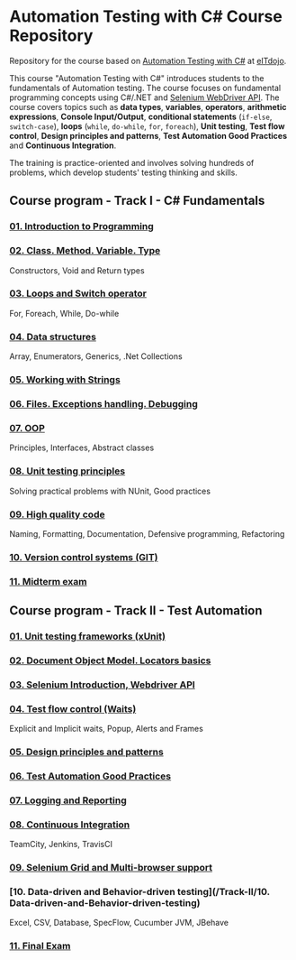 # Automation Testing with C# Course Repository

Repository for the course based on [Automation Testing with C#](http://e-dojo.it/pages/en/autot-csharp-en.html) at [eITdojo](http://e-dojo.it/pages/en/index-en.html).

This course "Automation Testing with C#" introduces students to the fundamentals of Automation testing. The course focuses on fundamental programming concepts using C#/.NET and [Selenium WebDriver API](http://www.seleniumhq.org/docs/03_webdriver.jsp). The course covers topics such as **data types**, **variables**, **operators**, **arithmetic expressions**, **Console Input/Output**, **conditional statements** (`if-else`, `switch-case`), **loops** (`while`, `do-while`, `for`, `foreach`), **Unit testing**, **Test flow control**, **Design principles and patterns**, **Test Automation Good Practices** and **Continuous Integration**.

The training is practice-oriented and involves solving hundreds of problems, which develop students' testing thinking and skills.

## Course program - Track I - C# Fundamentals

### [01. Introduction to Programming](/Track-I/01.Introduction-to-Programming)

### [02. Class. Method. Variable. Type](/Track-I/02.Class.Method.Variable.Type)

Constructors, Void and Return types

### [03. Loops and Switch operator](/Track-I/03.Loops-and-Switch-operator)

For, Foreach, While, Do-while

### [04. Data structures](/Track-I/04.Data-structures)
Array, Enumerators, Generics, .Net Collections  

### [05. Working with Strings](/Track-I/05.Strings)

### [06. Files. Exceptions handling. Debugging](/Track-I/06.Files.Exceptions-handling.Debugging)

### [07. OOP](/Track-I/07.OOP)
Principles, Interfaces, Abstract classes

### [08. Unit testing principles](/Track-I/08.Unit-testing-principles)
Solving practical problems with NUnit, Good practices

### [09. High quality code](/Track-I/09.High-quality-code)
Naming, Formatting, Documentation, Defensive programming, Refactoring

### [10. Version control systems (GIT) ](/Track-I/10.Version-control-systems-GIT)

### [11. Midterm exam](/Track-I/11.Midterm-exam)

## Course program - Track II - Test Automation

### [01. Unit testing frameworks (xUnit)](/Track-II/01.Unit-testing-frameworks-xUnit)

### [02. Document Object Model. Locators basics](/Track-II/02.DocumentObjectModel.Locators-basics)

### [03. Selenium Introduction, Webdriver API](/Track-II/03.Selenium-Introduction-WebdriverAPI)

### [04. Test flow control (Waits)](/Track-II/04.Test-flow-control-Waits)
Explicit and Implicit waits, Popup, Alerts and Frames

### [05. Design principles and patterns](/Track-II/05.Design-principles-and-patterns)

### [06. Test Automation Good Practices](/Track-II/06.Test-Automation-Good-Practices)

### [07. Logging and Reporting](/Track-II/07.Logging-and-Reporting)

### [08. Continuous Integration](/Track-II/08.Continuous-Integration)
TeamCity, Jenkins, TravisCI

### [09. Selenium Grid and Multi-browser support](/Track-II/09.Selenium-Grid-and-Multi-browser-support)

### [10. Data-driven and Behavior-driven testing](/Track-II/10. Data-driven-and-Behavior-driven-testing)
Excel, CSV, Database, SpecFlow, Cucumber JVM, JBehave

### [11. Final Exam](/Track-II/11.Final-Exam)
